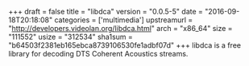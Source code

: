 +++
draft = false
title = "libdca"
version = "0.0.5-5"
date = "2016-09-18T20:18:08"
categories = ['multimedia']
upstreamurl = "http://developers.videolan.org/libdca.html"
arch = "x86_64"
size = "111552"
usize = "312534"
sha1sum = "b64503f2381eb165ebca8739106530fe1adbf07d"
+++
libdca is a free library for decoding DTS Coherent Acoustics streams.